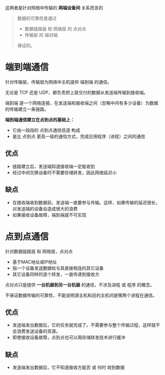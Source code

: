 这两者是针对网络中传输的 **两端设备间** 关系而言的

> 数据的可靠性是通过
> - 数据链路层 和 网络层 的 点对点
> - 传输层 的 端对端
> 
> 保证的。

# 端到端通信

针对传输层，传输层为网络中主机提供 端到端 的通信。

无论是 TCP 还是 UDP，都负责把上层交付的数据从发送端传输到接收端。

端到端 是一个网络连接，在发送端和接收端之间（忽略中间有多少设备）为数据的传输建立一条链路。

**端到端通信建立在点到点的基础上：**
- 它由一段段的 点到点通信信道 构成
- 是比 点到点 更高一级的通信方式，完成应用程序（进程）之间的通信

## 优点
- 链路建立后，发送端知道接收端一定能收到
- 经过中间交换设备时不需要存储转发，因此网络延迟小

## 缺点

- 在接收端收到数据前，发送端一直要参与传输。这样，如果传输的延迟很长，对发送端的设备会造成很大的浪费
- 如果接收设备故障，端到端就不可实现

# 点到点通信

针对数据链路层 和 网络层，点对点
- 基于MAC地址或IP地址
- 指一个设备发送数据给与其直接相连的其它设备
- 其它设备同样的逐个转发，一直传递到接收方

点对点只是提供 **一台机器到另一台机器** 的通信，不涉及进程 或 程序 的概念。

不保证数据传输的可靠性，不能说明源主机和目的主机间是哪两个进程在通信。

## 优点

- 发送端发出数据后，它的任务就完成了。不需要参与整个传输过程，这样就不会浪费发送设备的资源。
- 即使接收设备故障，点到点也可以用存储转发技术进行缓冲

## 缺点

- 发送端发出数据后，它不知道接收方能否 或 何时 收到数据
